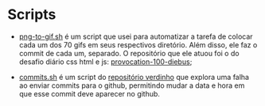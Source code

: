 # Scripts

* [png-to-gif.sh](https://github.com/Pedrobolfute/scripts) é um script que usei para automatizar a tarefa de colocar cada um dos 70 gifs em seus respectivos diretório. Além disso, ele faz o commit de cada um, separado. O repositório que ele atuou foi o do desafio diário css html e js: [provocation-100-diebus](https://github.com/Pedrobolfute/provocation-100-diebus);

* [commits.sh](https://github.com/Pedrobolfute/verdinho) é um script do [repositório verdinho](https://github.com/Pedrobolfute/verdinho) que explora uma falha ao enviar commits para o github, permitindo mudar a data e hora em que esse commit deve aparecer no github.
